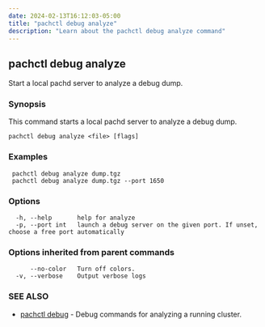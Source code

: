 ```yaml
---
date: 2024-02-13T16:12:03-05:00
title: "pachctl debug analyze"
description: "Learn about the pachctl debug analyze command"
---
```


## pachctl debug analyze

Start a local pachd server to analyze a debug dump.

### Synopsis

This command starts a local pachd server to analyze a debug dump.

```
pachctl debug analyze <file> [flags]
```

### Examples

```
 pachctl debug analyze dump.tgz 
 pachctl debug analyze dump.tgz --port 1650 

```

### Options

```
  -h, --help       help for analyze
  -p, --port int   launch a debug server on the given port. If unset, choose a free port automatically
```

### Options inherited from parent commands

```
      --no-color   Turn off colors.
  -v, --verbose    Output verbose logs
```

### SEE ALSO

* [pachctl debug](../pachctl_debug)	 - Debug commands for analyzing a running cluster.

